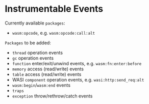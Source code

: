 # Instrumentable Events #

Currently available `packages`:
- `wasm:opcode`, e.g. `wasm:opcode:call:alt`

`Packages` to be added:
- `thread` operation events
- `gc` operation events
- `function` enter/exit/unwind events, e.g. `wasm:fn:enter:before`
- `memory` access (read/write) events
- `table` access (read/write) events
- WASI `component` operation events, e.g. `wasi:http:send_req:alt`
- `wasm:begin`/`wasm:end` events
- `traps`
- `exception` throw/rethrow/catch events
